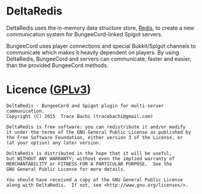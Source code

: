 # DeltaRedis
DeltaRedis uses the in-memory data structure store, [Redis](http://redis.io/), to create a new communication
system for BungeeCord-linked Spigot servers.

BungeeCord uses player connections and special Bukkit/Spigot channels to communicate which makes it heavily dependent on
players. By using DeltaRedis, BungeeCord and servers can communicate, faster and easier, than the provided BungeeCord methods.

# Licence ([GPLv3](http://www.gnu.org/licenses/gpl-3.0.en.html))
```
DeltaRedis - BungeeCord and Spigot plugin for multi-server communication.
Copyright (C) 2015  Trace Bachi (tracebachi@gmail.com)

DeltaRedis is free software: you can redistribute it and/or modify
it under the terms of the GNU General Public License as published by
the Free Software Foundation, either version 3 of the License, or
(at your option) any later version.

DeltaRedis is distributed in the hope that it will be useful,
but WITHOUT ANY WARRANTY; without even the implied warranty of
MERCHANTABILITY or FITNESS FOR A PARTICULAR PURPOSE.  See the
GNU General Public License for more details.

You should have received a copy of the GNU General Public License
along with DeltaRedis.  If not, see <http://www.gnu.org/licenses/>.
```
